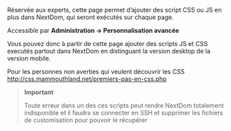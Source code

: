 Réservée aux experts, cette page permet d’ajouter des script CSS ou JS
en plus dans NextDom, qui seront exécutés sur chaque page.

Accessible par **Administration → Personnalisation avancée**

Vous pouvez donc à partir de cette page ajouter des scripts JS et CSS
executés partout dans NextDom en distinguant la version desktop de la
version mobile.

Pour les personnes non averties qui veulent découvrir les CSS
<http://css.mammouthland.net/premiers-pas-en-css.php>

> **Important**
>
> Toute erreur dans un des ces scripts peut rendre NextDom totalement
> indisponible et il faudra se connecter en SSH et supprimer les
> fichiers de customisation pour pouvoir le récupérer
